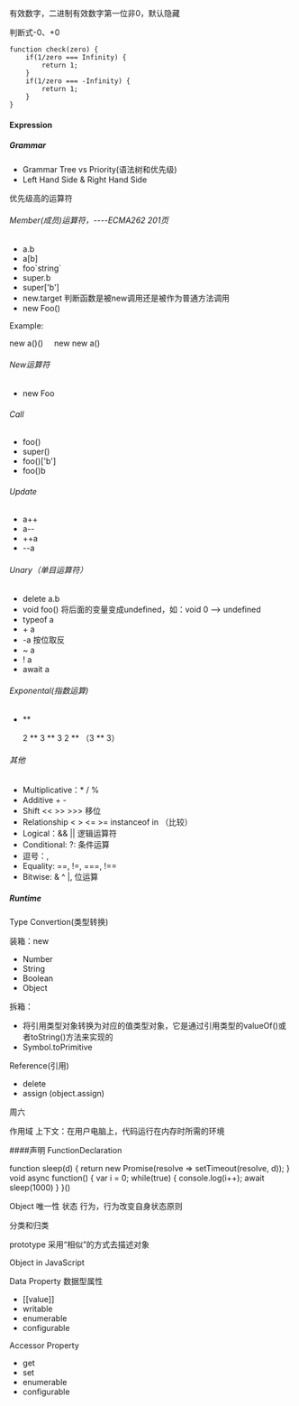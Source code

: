 有效数字，二进制有效数字第一位非0，默认隐藏

判断式-0、+0

	function check(zero) {
		if(1/zero === Infinity) {
			return 1;
		}
		if(1/zero === -Infinity) {
			return 1;
		}
	}

#### Expression

##### Grammar

- Grammar Tree vs Priority(语法树和优先级)
- Left Hand Side & Right Hand Side

优先级高的运算符

###### Member(成员)运算符，----ECMA262 201页

- a.b
- a[b]
- foo\`string\`
- super.b
- super['b']
- new.target 判断函数是被new调用还是被作为普通方法调用
- new Foo()

Example:

new a()() &nbsp; &nbsp; new new a()

###### New运算符

- new Foo

###### Call

- foo()
- super()
- foo()['b']
- foo()b

###### Update

- a++
- a--
- ++a
- --a

###### Unary（单目运算符）

- delete a.b
- void foo()  将后面的变量变成undefined，如：void 0 ——> undefined
- typeof a
- \+ a
- \-a  按位取反
- ~ a
- \! a
- await a

###### Exponental(指数运算)

- **

	2 ** 3 ** 3
	2 ** （3 ** 3）

###### 其他

- Multiplicative：* / %
- Additive + -
- Shift << >> >>> 移位
- Relationship < > <= >= instanceof in （比较）
- Logical：&& || 逻辑运算符
- Conditional: ?:  条件运算
- 逗号：,
- Equality: ==, !=, ===, !==
- Bitwise: & ^ |, 位运算


##### Runtime

Type Convertion(类型转换)

装箱：new

- Number
- String
- Boolean
- Object

拆箱：

- 将引用类型对象转换为对应的值类型对象，它是通过引用类型的valueOf()或者toString()方法来实现的
- Symbol.toPrimitive

Reference(引用)

- delete
- assign (object.assign)

周六

作用域
上下文：在用户电脑上，代码运行在内存时所需的环境

####声明
FunctionDeclaration

function sleep(d) {
	return new Promise(resolve => setTimeout(resolve, d));
}
void async function() {
	var i = 0;
	while(true) {
		console.log(i++);
		await sleep(1000)
	}
}()

Object
唯一性
状态
行为，行为改变自身状态原则

分类和归类

prototype 采用“相似”的方式去描述对象

Object in JavaScript

Data Property 数据型属性

- [[value]]
- writable
- enumerable
- configurable

Accessor Property

- get
- set
- enumerable
- configurable

